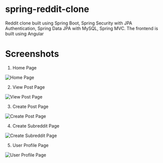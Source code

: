 # spring-reddit-clone
Reddit clone built using Spring Boot, Spring Security with JPA Authentication, Spring Data JPA with MySQL, Spring MVC. The frontend is built using Angular


# Screenshots
1. Home Page

![Home Page](https://github.com/SaiUpadhyayula/spring-reddit-clone/blob/master/src/main/resources/images/reddit-screenshot-updated.PNG)

2. View Post Page

![View Post Page](https://github.com/SaiUpadhyayula/spring-reddit-clone/blob/master/src/main/resources/images/reddit-screenshot-updated.PNG)

3. Create Post Page

![Create Post Page](https://github.com/SaiUpadhyayula/spring-reddit-clone/blob/master/src/main/resources/images/create-post.PNG)

4. Create Subreddit Page

![Create Subreddit Page](https://github.com/SaiUpadhyayula/spring-reddit-clone/blob/master/src/main/resources/images/create-subreddit.PNG)

5. User Profile Page

![User Profile Page](https://github.com/SaiUpadhyayula/spring-reddit-clone/blob/master/src/main/resources/images/user-profile.PNG)
